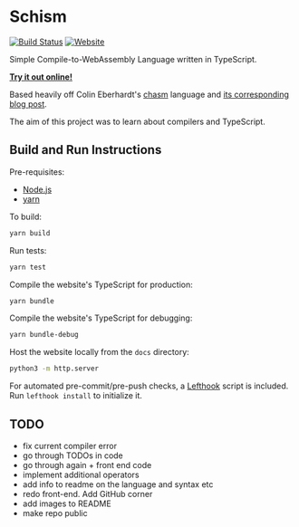 # Schism

[![Build Status](https://img.shields.io/github/workflow/status/dominikrys/schism/Continuous%20Integration?style=flat-square)](https://github.com/dominikrys/wasm-compiler/actions)
[![Website](https://img.shields.io/website?down_color=lightgrey&style=flat-square&down_message=offline&up_color=brightgreen&up_message=online&url=https%3A%2F%2Fdominikrys.com%2Fschism)](https://dominikrys.com/schism/)

Simple Compile-to-WebAssembly Language written in TypeScript.

[<ins>**Try it out online!**</ins>](http://dominikrys.com/schism/)

Based heavily off Colin Eberhardt's [chasm](https://github.com/ColinEberhardt/chasm) language and [its corresponding blog post](https://blog.scottlogic.com/2019/05/17/webassembly-compiler.html).

The aim of this project was to learn about compilers and TypeScript.

## Build and Run Instructions

Pre-requisites:

- [Node.js](https://nodejs.org/en/)
- [yarn](https://classic.yarnpkg.com/en/docs/install/)

To build:

```bash
yarn build
```

Run tests:

```bash
yarn test
```

Compile the website's TypeScript for production:

```bash
yarn bundle
```

Compile the website's TypeScript for debugging:

```bash
yarn bundle-debug
```

Host the website locally from the `docs` directory:

```bash
python3 -m http.server
```

For automated pre-commit/pre-push checks, a [Lefthook](https://github.com/evilmartians/lefthook) script is included. Run `lefthook install` to initialize it.

## TODO

- fix current compiler error
- go through TODOs in code
- go through again + front end code
- implement additional operators
- add info to readme on the language and syntax etc
- redo front-end. Add GitHub corner
- add images to README
- make repo public
